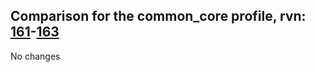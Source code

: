## Comparison for the common_core profile, rvn: [161](https://github.com/PRO100KatYT/FortniteProfileRevisions/tree/main/profiles/common_core/161%20common_core.json)-[163](https://github.com/PRO100KatYT/FortniteProfileRevisions/tree/main/profiles/common_core/163%20common_core.json)

No changes
